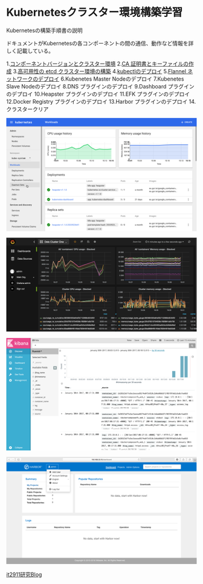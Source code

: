 # Kubernetesクラスター環境構築学習

Kubernetesの構築手順書の説明

ドキュメントがKubernetesの各コンポーネントの間の通信、動作など情報を詳しく記載している。

1.[コンポーネントバージョンとクラスター環境](./01_ready_to_deploy_a_kubernetes_cluster.md)
2.[CA 証明書とキーファイルの作成](./02_create_ca_certificate_and_key.md)
3.[高可用性の etcd クラスター環境の構築](./03_deploy_high_available_etcd_cluster.md)
4.[kubectlのデプロイ](./04_deploy_kubectl_command_tools.md)
5.[Flannel ネットワークのデプロイ](./05_deploy_flannel_network.md)
6.Kubenetes Master Nodeのデプロイ
7.Kubenetes Slave Nodeのデプロイ
8.DNS プラグインのデプロイ
9.Dashboard プラグインのデプロイ
10.Heapster プラグインのデプロイ
11.EFK プラグインのデプロイ
12.Docker Registry プラグインのデプロイ
13.Harbor プラグインのデプロイ
14.クラスタークリア

![dashboard](./images/dashboard.png)

![heapster](./images/heapster.png)

![kibana](./images/kibana.png)

![harbor](./images/harbor.png)

[it2911研究Blog](http://www.it2911.com)
